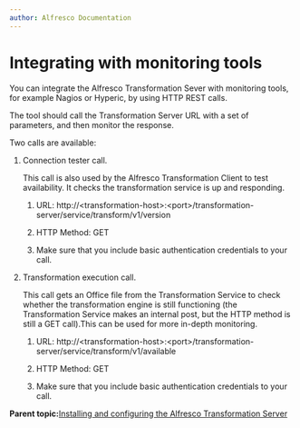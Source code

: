 ```yaml
---
author: Alfresco Documentation
---
```


# Integrating with monitoring tools

You can integrate the Alfresco Transformation Sever with monitoring tools, for example Nagios or Hyperic, by using HTTP REST calls.

The tool should call the Transformation Server URL with a set of parameters, and then monitor the response.

Two calls are available:

1.  Connection tester call.

    This call is also used by the Alfresco Transformation Client to test availability. It checks the transformation service is up and responding.

    1.  URL: http://<transformation-host\>:<port\>/transformation-server/service/transform/v1/version

    2.  HTTP Method: GET

    3.  Make sure that you include basic authentication credentials to your call.

2.  Transformation execution call. 

    This call gets an Office file from the Transformation Service to check whether the transformation engine is still functioning \(the Transformation Service makes an internal post, but the HTTP method is still a GET call\).This can be used for more in-depth monitoring.

    1.  URL: http://<transformation-host\>:<port\>/transformation-server/service/transform/v1/available

    2.  HTTP Method: GET

    3.  Make sure that you include basic authentication credentials to your call.


**Parent topic:**[Installing and configuring the Alfresco Transformation Server](../concepts/transerv-intro.md)

